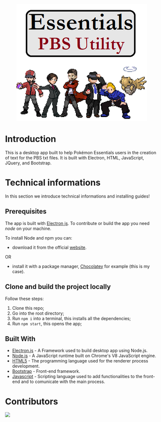 <p align="center">
  <img src="https://raw.githubusercontent.com/StefanoLambiase/essentials-pbs-utility/main/.github/workflows/logo.png?token=AH2LWL6LRUAAPB5NTRHT5MTALMYK2" />
</p>


# Introduction
This is a desktop app built to help Pokémon Essentials users in the creation of text for the PBS txt files. It is built with Electron, HTML, JavaScript, JQuery, and Bootstrap.

# Technical informations

In this section we introduce technical informations and installing guides!

## Prerequisites

The app is built with [Electron js](https://www.electronjs.org/).
To contribute or build the app you need *node* on your machine.

To install Node and npm you can:

- download it from the official [website](https://nodejs.org/en/download/).

OR

- install it with a package manager, [Chocolatey](https://chocolatey.org/) for example (this is my case).

## Clone and build the project locally

Follow these steps:

1. Clone this repo;
2. Go into the root directory;
3. Run `npm i` into a terminal, this installs all the dependencies;
4. Run `npm start`, this opens the app;

## Built With

* [Electron.js](https://www.electronjs.org/) - A Framework used to build desktop app using Node.js.
* [Node.js](https://nodejs.org/en/download/) - A JavaScript runtime built on Chrome's V8 JavaScript engine.
* [HTML5](https://www.w3schools.com/html/default.asp) - The programming language used for the renderer process development.
* [Bootstrap](https://getboostrap.com/) - Front-end framework.
* [Javascript](https://www.w3schools.com/js/default.asp) - Scripting language used to add functionalities to the front-end and to comunicate with the main process.

# Contributors

<a href="https://github.com/stefanolambiase/essentials-pbs-utility/graphs/contributors">
  <img src="https://contrib.rocks/image?repo=stefanolambiase/essentials-pbs-utility" />
</a>

